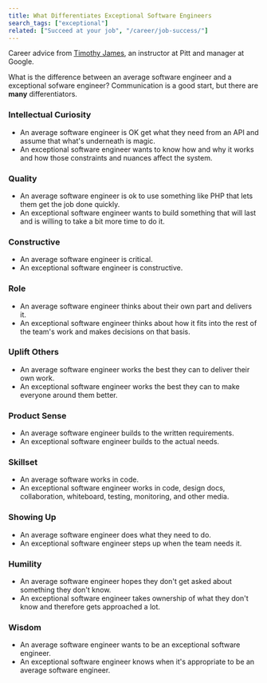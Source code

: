 ```yaml
---
title: What Differentiates Exceptional Software Engineers
search_tags: ["exceptional"]
related: ["Succeed at your job", "/career/job-success/"]
---
```


Career advice from [Timothy James](https://www.linkedin.com/in/timothyjames/), an instructor at Pitt and manager at Google.


What is the difference between an average software engineer and a exceptional sofware engineer? Communication is a good 
start, but there are **many** differentiators.

### Intellectual Curiosity
- An average software engineer is OK get what they need from an API and assume that what's underneath is magic.
- An exceptional software engineer wants to know how and why it works and how those constraints and nuances affect the system.

### Quality
- An average software engineer is ok to use something like PHP that lets them get the job done quickly.
- An exceptional software engineer wants to build something that will last and is willing to take a bit more time to do it.

### Constructive
- An average software engineer is critical.
- An exceptional software engineer is constructive.

### Role
- An average software engineer thinks about their own part and delivers it.
- An exceptional software engineer thinks about how it fits into the rest of the team's work and makes decisions on that basis.

### Uplift Others
- An average software engineer works the best they can to deliver their own work.
- An exceptional software engineer works the best they can to make everyone around them better.

### Product Sense
- An average software engineer builds to the written requirements.
- An exceptional software engineer builds to the actual needs.

### Skillset
- An average software works in code.
- An exceptional software engineer works in code, design docs, collaboration, whiteboard, testing, monitoring, and other media.

### Showing Up
- An average software engineer does what they need to do.
- An exceptional software engineer steps up when the team needs it.

### Humility
- An average software engineer hopes they don't get asked about something they don't know.
- An exceptional software engineer takes ownership of what they don't know and therefore gets approached a lot.

### Wisdom
- An average software engineer wants to be an exceptional software engineer.
- An exceptional software engineer knows when it's appropriate to be an average software engineer.

